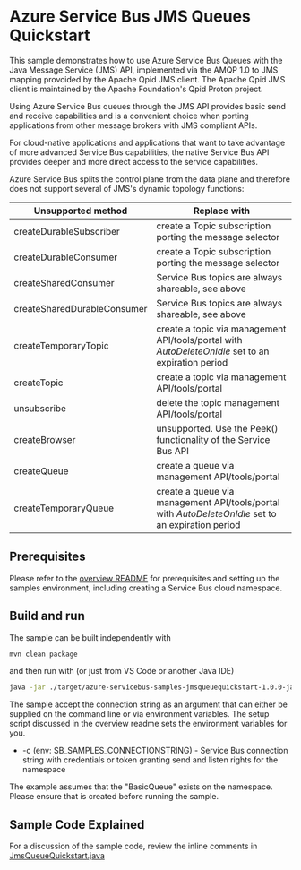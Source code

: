 # Azure Service Bus JMS Queues Quickstart

This sample demonstrates how to use Azure Service Bus Queues with the Java Message Service (JMS) API, 
implemented via the AMQP 1.0 to JMS mapping provcided by the Apache Qpid JMS client. The Apache Qpid 
JMS client is maintained by the Apache Foundation's Qpid Proton project.

Using Azure Service Bus queues through the JMS API provides basic send and receive capabilities and is 
a convenient choice when porting applications from other message brokers with JMS compliant APIs.

For cloud-native applications and applications that want to take advantage of more advanced Service Bus 
capabilities, the native Service Bus API provides deeper and more direct access to the service 
capabilities. 

Azure Service Bus splits the control plane from the data plane and therefore does not support several of
JMS's dynamic topology functions:

| Unsupported method          | Replace with                                                                             |
|-----------------------------|------------------------------------------------------------------------------------------|
| createDurableSubscriber     | create a Topic subscription porting the message selector                                 |
| createDurableConsumer       | create a Topic subscription porting the message selector                                 |
| createSharedConsumer        | Service Bus topics are always shareable, see above                                       |
| createSharedDurableConsumer | Service Bus topics are always shareable, see above                                       |
| createTemporaryTopic        | create a topic via management API/tools/portal with *AutoDeleteOnIdle* set to an expiration period |
| createTopic                 | create a topic via management API/tools/portal                                           |
| unsubscribe                 | delete the topic management API/tools/portal                                             |
| createBrowser               | unsupported. Use the Peek() functionality of the Service Bus API                         |
| createQueue                 | create a queue via management API/tools/portal                                           | 
| createTemporaryQueue        | create a queue via management API/tools/portal with *AutoDeleteOnIdle* set to an expiration period |


## Prerequisites

Please refer to the [overview README](../../readme.md) for prerequisites and setting up the samples 
environment, including creating a Service Bus cloud namespace. 

## Build and run

The sample can be built independently with 

```bash
mvn clean package 
```

and then run with (or just from VS Code or another Java IDE)

```bash
java -jar ./target/azure-servicebus-samples-jmsqueuequickstart-1.0.0-jar-with-dependencies.jar
```

The sample accept the connection string as an argument that can either be supplied on the command line or via environment
variables. The setup script discussed in the overview readme sets the environment variables for you.

* -c (env: SB_SAMPLES_CONNECTIONSTRING) - Service Bus connection string with credentials or 
                                          token granting send and listen rights for the namespace

The example assumes that the "BasicQueue" exists on the namespace. Please ensure that is created before running the sample.

## Sample Code Explained

For a discussion of the sample code, review the inline comments in [JmsQueueQuickstart.java](./src/main/java/com/microsoft/azure/servicebus/samples/jmsqueuequickstart/JmsQueueQuickstart.java)
